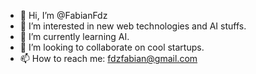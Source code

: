- 👋 Hi, I’m @FabianFdz
- 👀 I’m interested in new web technologies and AI stuffs.
- 🌱 I’m currently learning AI.
- 💞️ I’m looking to collaborate on cool startups.
- 📫 How to reach me: fdzfabian@gmail.com
